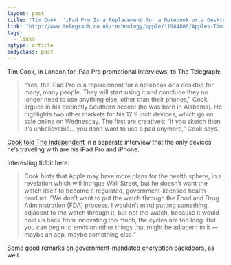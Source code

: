 ```yaml
---
layout: post 
title: "Tim Cook: 'iPad Pro Is a Replacement for a Notebook or a Desktop for Many'"  
link: "http://www.telegraph.co.uk/technology/apple/11984806/Apples-Tim-Cook-declares-the-end-of-the-PC-and-hints-at-new-medical-product.html" 
tags:
  - links
ogtype: article
bodyclass: post
---
```


Tim Cook, in London for iPad Pro promotional interviews, to The Telegraph:

> “Yes, the iPad Pro is a replacement for a notebook or a desktop for many, many people. They will start using it and conclude they no longer need to use anything else, other than their phones,” Cook argues in his distinctly Southern accent (he was born in Alabama). He highlights two other markets for his 12.9 inch devices, which go on sale online on Wednesday. The first are creatives: “if you sketch then it’s unbelievable… you don’t want to use a pad anymore,” Cook says.

[Cook told The Independent](http://www.independent.co.uk/life-style/gadgets-and-tech/news/tim-cook-apple-ceo-on-the-companys-latest-venture-the-ipad-pro-a6727541.html) in a separate interview that the only devices he’s traveling with are his iPad Pro and iPhone.

Interesting tidbit here:

> Cook hints that Apple may have more plans for the health sphere, in a revelation which will intrigue Wall Street, but he doesn’t want the watch itself to become a regulated, government-licensed health product. “We don’t want to put the watch through the Food and Drug Administration (FDA) process. I wouldn’t mind putting something adjacent to the watch through it, but not the watch, because it would hold us back from innovating too much, the cycles are too long. But you can begin to envision other things that might be adjacent to it — maybe an app, maybe something else.”

Some good remarks on government-mandated encryption backdoors, as well.
